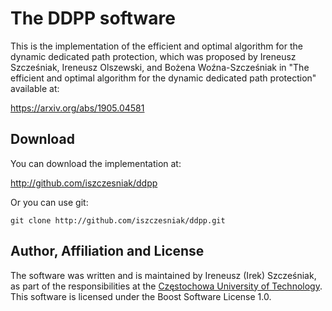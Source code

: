 # The DDPP software

This is the implementation of the efficient and optimal algorithm for
the dynamic dedicated path protection, which was proposed by Ireneusz
Szcześniak, Ireneusz Olszewski, and Bożena Woźna-Szcześniak in "The
efficient and optimal algorithm for the dynamic dedicated path
protection" available at:

<https://arxiv.org/abs/1905.04581>

## Download

You can download the implementation at:

<http://github.com/iszczesniak/ddpp>

Or you can use git:

`git clone http://github.com/iszczesniak/ddpp.git`

## Author, Affiliation and License

The software was written and is maintained by Ireneusz (Irek)
Szcześniak, as part of the responsibilities at the [Częstochowa
University of Technology](http://pcz.pl). This software is licensed
under the Boost Software License 1.0.
